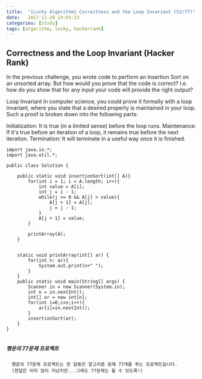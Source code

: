 ```yaml
---
title:  "[Lucky Algorithm] Correctness and the Loop Invariant (52/77)"
date:   2017-11-28 23:55:23
categories: [study]
tags: [algorithm, lucky, hackerrank]
---
```

## Correctness and the Loop Invariant (Hacker Rank)
In the previous challenge, you wrote code to perform an Insertion Sort on an unsorted array. But how would you prove that the code is correct? I.e. how do you show that for any input your code will provide the right output?

Loop Invariant
In computer science, you could prove it formally with a loop invariant, where you state that a desired property is maintained in your loop. Such a proof is broken down into the following parts:

Initialization: It is true (in a limited sense) before the loop runs.
Maintenance: If it's true before an iteration of a loop, it remains true before the next iteration.
Termination: It will terminate in a useful way once it is finished.


```
import java.io.*;
import java.util.*;

public class Solution {

    public static void insertionSort(int[] A){
        for(int i = 1; i < A.length; i++){
            int value = A[i];
            int j = i - 1;
            while(j >= 0 && A[j] > value){
                A[j + 1] = A[j];
                j = j - 1;
            }
            A[j + 1] = value;
        }

        printArray(A);
    }


    static void printArray(int[] ar) {
        for(int n: ar){
            System.out.print(n+" ");
        }
    }
    public static void main(String[] args) {
        Scanner in = new Scanner(System.in);
        int n = in.nextInt();
        int[] ar = new int[n];
        for(int i=0;i<n;i++){
            ar[i]=in.nextInt();
        }
        insertionSort(ar);
    }
}


```

##### 행운의 77문제 프로젝트
```
  행운의 77문제 프로젝트는 한 달동안 알고리즘 문제 77개를 푸는 프로젝트입니다.
  (한달은 이미 많이 지났지만...그래도 77문제는 될 수 있도록!)
```
